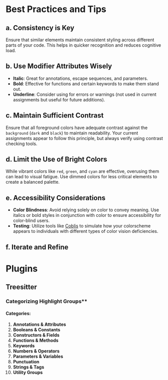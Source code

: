# **Best Practices and Tips**

## **a. Consistency is Key**

Ensure that similar elements maintain consistent styling across different parts of your code. This helps in quicker recognition and reduces cognitive load.

## **b. Use Modifier Attributes Wisely**

- **Italic**: Great for annotations, escape sequences, and parameters.
- **Bold**: Effective for functions and certain keywords to make them stand out.
- **Underline**: Consider using for errors or warnings (not used in current assignments but useful for future additions).

## **c. Maintain Sufficient Contrast**

Ensure that all foreground colors have adequate contrast against the `background` (`dark` and `black`) to maintain readability. Your current assignments appear to follow this principle, but always verify using contrast checking tools.

## **d. Limit the Use of Bright Colors**

While vibrant colors like `red`, `green`, and `cyan` are effective, overusing them can lead to visual fatigue. Use dimmed colors for less critical elements to create a balanced palette.

## **e. Accessibility Considerations**

- **Color Blindness**: Avoid relying solely on color to convey meaning. Use italics or bold styles in conjunction with color to ensure accessibility for color-blind users.
- **Testing**: Utilize tools like [Coblis](https://www.color-blindness.com/coblis-color-blindness-simulator/) to simulate how your colorscheme appears to individuals with different types of color vision deficiencies.

## **f. Iterate and Refine**

# Plugins

## Treesitter

### Categorizing Highlight Groups\*\*

#### **Categories:**

1. **Annotations & Attributes**
2. **Booleans & Constants**
3. **Constructors & Fields**
4. **Functions & Methods**
5. **Keywords**
6. **Numbers & Operators**
7. **Parameters & Variables**
8. **Punctuation**
9. **Strings & Tags**
10. **Utility Groups**

